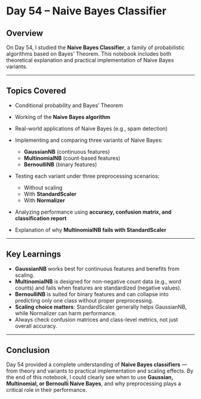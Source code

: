 # Day 54 – Naive Bayes Classifier

## Overview

On Day 54, I studied the **Naive Bayes Classifier**, a family of probabilistic algorithms based on Bayes’ Theorem. This notebook includes both theoretical explanation and practical implementation of Naive Bayes variants.

---

## Topics Covered

* Conditional probability and Bayes’ Theorem
* Working of the **Naive Bayes algorithm**
* Real-world applications of Naive Bayes (e.g., spam detection)
* Implementing and comparing three variants of Naive Bayes:

  * **GaussianNB** (continuous features)
  * **MultinomialNB** (count-based features)
  * **BernoulliNB** (binary features)
* Testing each variant under three preprocessing scenarios:

  * Without scaling
  * With **StandardScaler**
  * With **Normalizer**
* Analyzing performance using **accuracy, confusion matrix, and classification report**
* Explanation of why **MultinomialNB fails with StandardScaler**

---

## Key Learnings

* **GaussianNB** works best for continuous features and benefits from scaling.
* **MultinomialNB** is designed for non-negative count data (e.g., word counts) and fails when features are standardized (negative values).
* **BernoulliNB** is suited for binary features and can collapse into predicting only one class without proper preprocessing.
* **Scaling choice matters**: StandardScaler generally helps GaussianNB, while Normalizer can harm performance.
* Always check confusion matrices and class-level metrics, not just overall accuracy.

---

## Conclusion

Day 54 provided a complete understanding of **Naive Bayes classifiers** — from theory and variants to practical implementation and scaling effects. By the end of this notebook, I could clearly see when to use **Gaussian, Multinomial, or Bernoulli Naive Bayes**, and why preprocessing plays a critical role in their performance.

